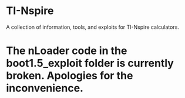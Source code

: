 # TI-Nspire
A collection of information, tools, and exploits for TI-Nspire calculators. 

# The nLoader code in the boot1.5_exploit folder is currently broken. Apologies for the inconvenience.
